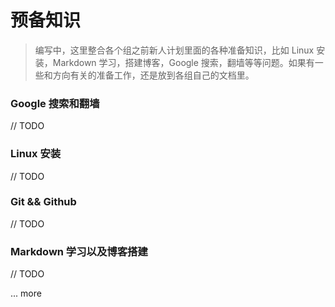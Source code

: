 # 预备知识

> 编写中，这里整合各个组之前新人计划里面的各种准备知识，比如 Linux 安装，Markdown 学习，搭建博客，Google 搜索，翻墙等等问题。如果有一些和方向有关的准备工作，还是放到各组自己的文档里。



### Google 搜索和翻墙

// TODO

### Linux 安装

// TODO

### Git && Github

// TODO

### Markdown 学习以及博客搭建

// TODO



... more
